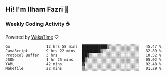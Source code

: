 ## Hi! I'm Ilham Fazri 👋

### Weekly Coding Activity ☕
Powered by [WakaTime](https://wakatime.com/) ♡
<!--START_SECTION:waka-->

```text
Go                12 hrs 58 mins  ███████████▒░░░░░░░░░░░░░   45.47 %
JavaScript        9 hrs 22 mins   ████████▒░░░░░░░░░░░░░░░░   32.89 %
Protocol Buffer   3 hrs           ██▓░░░░░░░░░░░░░░░░░░░░░░   10.52 %
JSON              1 hr 25 mins    █▒░░░░░░░░░░░░░░░░░░░░░░░   05.02 %
YAML              42 mins         ▓░░░░░░░░░░░░░░░░░░░░░░░░   02.48 %
Makefile          22 mins         ▒░░░░░░░░░░░░░░░░░░░░░░░░   01.29 %
```

<!--END_SECTION:waka-->
